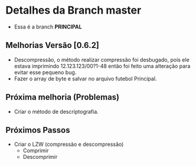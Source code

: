# Detalhes da Branch master

- Essa é a branch **PRINCIPAL**

## Melhorias Versão [0.6.2]
 
- Descompressão, o método realizar compressão foi desbugado, pois ele estava imprimindo 12.123.123/00?1-48 então foi feito uma alteração para evitar esse pequeno bug.   
- Fazer o array de byte e salvar no arquivo futebol Principal.  
## Próxima melhoria (Problemas) 
 
- Criar o método de descriptografia.  
## Próximos Passos
 
- Criar o LZW (compressão e descompressão) 
  - Comprimir  
  - Descomprimir   



